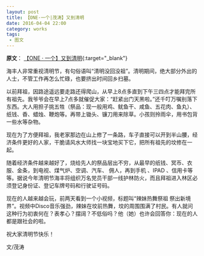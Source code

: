 ```yaml
---
layout: post
title: 【ONE·一个|茂涛】又到清明
date: 2016-04-04 22:00
category: works
tags:
 - 图文
---
```

**原文**：
[【ONE · 一个】又到清明](http://m.wufazhuce.com/music/382){:target="_blank"}

海丰人非常重视清明节，有句俗语叫“清明没回没祖”。清明期间，绝大部分外出的人士，不管工作再怎么忙碌，也要挤出时间回乡扫墓。

以前拜祖，因路途遥远要走路还得爬山，从早上8点多直到下午三四点才能拜完所有祖先。我爷爷会在早上7点多就催促大家：“赶紧出门天黑啦。”还千叮万嘱别落下东西。大人用担子挑五牲（祭品：现一般用鸡、鱿鱼干、咸鱼、五花肉、鱼丸）、纸钱、稥、蜡烛、鞭炮等。再带上锄头、镰刀用来除草。小孩则拎雨伞，用书包背一些水等杂物。
  
现在为了方便拜祖，我老家那边在山上修了一条路，车子直接可以开到半山腰，经济条件更好的人家，干脆请风水大师找一块宝地买下它，把所有祖先的坟修在一起。
  
随着经济条件越来越好了，烧给先人的祭品层出不穷，从最早的纸钱、冥币、衣服、金条，到电视、煤气炉、空调、汽车、 佣人，再到手机 、IPAD 、信用卡等等。据说今年清明节海丰将组织万名党员干部一线护林防火，而且拜祖进入林区必须登记身份证、登记车牌号码和行驶证号码。
  
现在的人越来越会玩，前两天看到一个小视频，标题叫“辣妹热舞祭祖 祭出新境界”。视频中Disco音乐强劲，辣妹在坟前热舞，坟的周围围满了村民。有人就问这种行为初衷何在？表孝心？摆阔？不低俗吗？他（她）也许会回答你：现在的人都是跟社会的啦。
  
祝大家清明节快乐！  
  
文/茂涛
